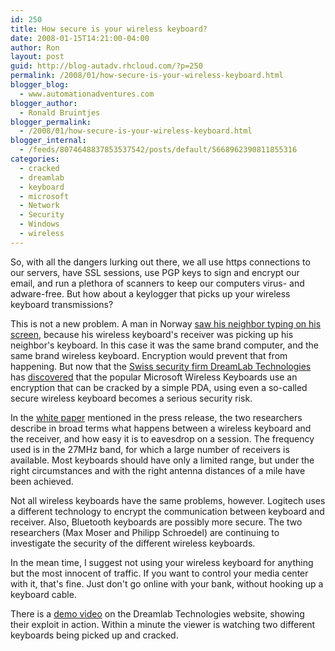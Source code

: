 ```yaml
---
id: 250
title: How secure is your wireless keyboard?
date: 2008-01-15T14:21:00-04:00
author: Ron
layout: post
guid: http://blog-autadv.rhcloud.com/?p=250
permalink: /2008/01/how-secure-is-your-wireless-keyboard.html
blogger_blog:
  - www.automationadventures.com
blogger_author:
  - Ronald Bruintjes
blogger_permalink:
  - /2008/01/how-secure-is-your-wireless-keyboard.html
blogger_internal:
  - /feeds/8074648837853537542/posts/default/5668962390811855316
categories:
  - cracked
  - dreamlab
  - keyboard
  - microsoft
  - Network
  - Security
  - Windows
  - wireless
---
```

So, with all the dangers lurking out there, we all use https connections to our servers, have SSL sessions, use PGP keys to sign and encrypt our email, and run a plethora of scanners to keep our computers virus- and adware-free. But how about a keylogger that picks up your wireless keyboard transmissions?

This is not a new problem. A man in Norway [saw his neighbor typing on his screen](http://www.aftenposten.no/english/local/article427668.ece), because his wireless keyboard's receiver was picking up his neighbor's keyboard. In this case it was the same brand computer, and the same brand wireless keyboard. Encryption would prevent that from happening. But now that the [Swiss security firm DreamLab Technologies](http://www.dreamlab.net/) has [discovered](http://www.dreamlab.net/news/dreamlab-cracks-wireless-keyboard-encryption) that the popular Microsoft Wireless Keyboards use an encryption that can be cracked by a simple PDA, using even a so-called secure wireless keyboard becomes a serious security risk.

In the [white paper](http://www.dreamlab.net/download/articles/Press%20Release%20Dreamlab%20Technologies%20Wireless%20Keyboard.pdf) mentioned in the press release, the two researchers describe in broad terms what happens between a wireless keyboard and the receiver, and how easy it is to eavesdrop on a session. The frequency used is in the 27MHz band, for which a large number of receivers is available. Most keyboards should have only a limited range, but under the right circumstances and with the right antenna distances of a mile have been achieved.

Not all wireless keyboards have the same problems, however. Logitech uses a different technology to encrypt the communication between keyboard and receiver. Also, Bluetooth keyboards are possibly more secure. The two researchers (Max Moser and Philipp Schroedel) are continuing to investigate the security of the different wireless keyboards.

In the mean time, I suggest not using your wireless keyboard for anything but the most innocent of traffic. If you want to control your media center with it, that's fine. Just don't go online with your bank, without hooking up a keyboard cable.

There is a [demo video](http://www.remote-exploit.org/max/automated.html) on the Dreamlab Technologies website, showing their exploit in action. Within a minute the viewer is watching two different keyboards being picked up and cracked.